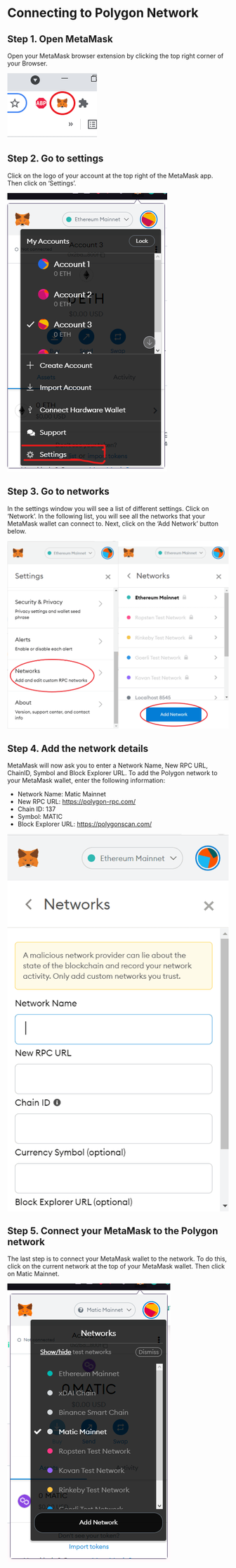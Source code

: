 # Connecting to Polygon Network

## Step 1. Open MetaMask

Open your MetaMask browser extension by clicking the top right corner of your Browser.
​

​![metamask](../../assets/img/image41.png)

## Step 2. Go to settings

Click on the logo of your account at the top right of the MetaMask app. Then click on ‘Settings’.
​

​![meta-settings](../../assets/img/image42.png)
​
## Step 3. Go to networks

In the settings window you will see a list of different settings. Click on ‘Network’. In the following list, you will see all the networks that your MetaMask wallet can connect to. Next, click on the ‘Add Network’ button below.


​![metamask-rpc](../../assets/img/image43.png)

## Step 4. Add the network details

MetaMask will now ask you to enter a Network Name, New RPC URL, ChainID, Symbol and Block Explorer URL. To add the Polygon network to your MetaMask wallet, enter the following information:

* Network Name: Matic Mainnet
* New RPC URL: https://polygon-rpc.com/​​
* Chain ID: 137
* Symbol: MATIC
* Block Explorer URL: https://polygonscan.com/


​![metamask-poly](../../assets/img/image44.png)
## Step 5. Connect your MetaMask to the Polygon network

The last step is to connect your MetaMask wallet to the network. To do this, click on the current network at the top of your MetaMask wallet. Then click on Matic Mainnet.


​![metamask-set-poly](../../assets/img/image45.png)
